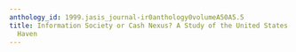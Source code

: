 ```yaml
---
anthology_id: 1999.jasis_journal-ir0anthology0volumeA50A5.5
title: Information Society or Cash Nexus? A Study of the United States as a Copyright
  Haven
---
```

